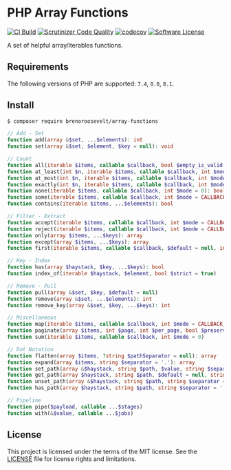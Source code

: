 # PHP Array Functions

[![CI Build](https://github.com/brenoroosevelt/php-array-functions/actions/workflows/ci.yml/badge.svg)](https://github.com/brenoroosevelt/php-array-functions/actions/workflows/ci.yml)
[![Scrutinizer Code Quality](https://scrutinizer-ci.com/g/brenoroosevelt/php-array-functions/badges/quality-score.png?b=main)](https://scrutinizer-ci.com/g/brenoroosevelt/php-array-functions/?branch=main)
[![codecov](https://codecov.io/gh/brenoroosevelt/php-array-functions/branch/main/graph/badge.svg?token=S1QBA18IBX)](https://codecov.io/gh/brenoroosevelt/php-array-functions)
[![Software License](https://img.shields.io/badge/license-MIT-brightgreen.svg?style=flat)](LICENSE.md)

A set of helpful array/iterables functions.

## Requirements

The following versions of PHP are supported: `7.4`, `8.0`, `8.1`.

## Install

```bash
$ composer require brenoroosevelt/array-functions
```

```php
// Add - Set
function add(array &$set, ...$elements): int
function set(array &$set, $element, $key = null): void

// Count
function all(iterable $items, callable $callback, bool $empty_is_valid = true, int $mode = CALLBACK_USE_VALUE): bool
function at_least(int $n, iterable $items, callable $callback, int $mode = CALLBACK_USE_VALUE): bool
function at_most(int $n, iterable $items, callable $callback, int $mode = CALLBACK_USE_VALUE): bool
function exactly(int $n, iterable $items, callable $callback, int $mode = CALLBACK_USE_VALUE): bool
function none(iterable $items, callable $callback, int $mode = 0): bool
function some(iterable $items, callable $callback, int $mode = CALLBACK_USE_VALUE): bool
function contains(iterable $items, ...$elements): bool

// Filter - Extract
function accept(iterable $items, callable $callback, int $mode = CALLBACK_USE_VALUE): array
function reject(iterable $items, callable $callback, int $mode = CALLBACK_USE_VALUE): array
function only(array $items, ...$keys): array
function except(array $items, ...$keys): array
function first(iterable $items, callable $callback, $default = null, int $mode = CALLBACK_USE_VALUE)

// Key - Index
function has(array $haystack, $key, ...$keys): bool
function index_of(iterable $haystack, $element, bool $strict = true)

// Remove - Pull
function pull(array &$set, $key, $default = null)
function remove(array &$set, ...$elements): int
function remove_key(array &$set, $key, ...$keys): int

// Miscellaneous
function map(iterable $items, callable $callback, int $mode = CALLBACK_USE_VALUE): array
function paginate(array $items, int $page, int $per_page, bool $preserve_keys = true): array
function sum(iterable $items, callable $callback, int $mode = 0)

// Dot Notation
function flatten(array $items, ?string $pathSeparator = null): array
function expand(array $items, string $separator = '.'): array
function set_path(array &$haystack, string $path, $value, string $separator = '.'): void
function get_path(array $haystack, string $path, $default = null, string $separator = '.')
function unset_path(array &$haystack, string $path, string $separator = '.')
function has_path(array $haystack, string $path, string $separator = '.'): bool

// Pipeline
function pipe($payload, callable ...$stages)
function with(&$value, callable ...$jobs)
```
## License

This project is licensed under the terms of the MIT license. See the [LICENSE](LICENSE.md) file for license rights and limitations.
